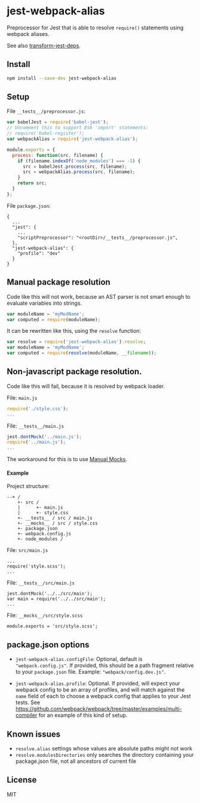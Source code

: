 # jest-webpack-alias

Preprocessor for Jest that is able to resolve `require()` statements using webpack aliases.

See also [transform-jest-deps](https://github.com/Ticketmaster/transform-jest-deps).

## Install

```sh
npm install --save-dev jest-webpack-alias
```

## Setup

File `__tests__/preprocessor.js`:

```js
var babelJest = require('babel-jest');
// Uncomment this to support ES6 'import' statements:
// require('babel-register');
var webpackAlias = require('jest-webpack-alias');

module.exports = {
  process: function(src, filename) {
    if (filename.indexOf('node_modules') === -1) {
      src = babelJest.process(src, filename);
      src = webpackAlias.process(src, filename);
    }
    return src;
  }
};
```

File `package.json`:

```
{
  ...
  "jest": {
    ...
    "scriptPreprocessor": "<rootDir>/__tests__/preprocessor.js",
  },
  "jest-webpack-alias": {
    "profile": "dev"
  }
}
```

## Manual package resolution

Code like this will not work, because an AST parser is not smart enough to evaluate variables into strings.

```js
var moduleName = 'myModName';
var computed = require(moduleName);
```

It can be rewritten like this, using the `resolve` function:

```js
var resolve = require('jest-webpack-alias').resolve;
var moduleName = 'myModName';
var computed = require(resolve(moduleName, __filename));
```

## Non-javascript package resolution.

Code like this will fail, because it is resolved by webpack loader.

File: `main.js`
```js
require('./style.css');
...
```

File: `__tests__/main.js`
```js
jest.dontMock('../main.js');
require('../main.js');
...
```

The workaround for this is to use [Manual Mocks](https://github.com/facebook/jest/blob/master/docs/ManualMocks.md).

#### Example

Project structure:
```
--+ /            
    +- src /            
    |      +- main.js
    |      +- style.css
    +- __tests__ / src / main.js
    +- __mocks__ / src / style.css
    +- package.json
    +- webpack.config.js
    +- node_modules /
```

File: `src/main.js`
```
...
require('style.scss');
...
```

File: `__tests__/src/main.js`
```
jest.dontMock('../../src/main');
var main = require('../../src/main');
...
```

File: `__mocks__/src/style.scss`
```
module.exports = 'src/style.scss';
```

## package.json options

- `jest-webpack-alias.configFile`: Optional, default is `"webpack.config.js"`. If provided, this should be a path
  fragment relative to your `package.json` file.  Example: `"webpack/config.dev.js"`.

- `jest-webpack-alias.profile`: Optional. If provided, will expect your webpack config to be an array of profiles, and
  will match against the `name` field of each to choose a webpack config that applies to your Jest tests. See
  https://github.com/webpack/webpack/tree/master/examples/multi-compiler for an example of this kind of setup.

## Known issues

- `resolve.alias` settings whose values are absolute paths might not work
- `resolve.modulesDirectories` only searches the directory containing your package.json file, not all ancestors of current file

## License

MIT
